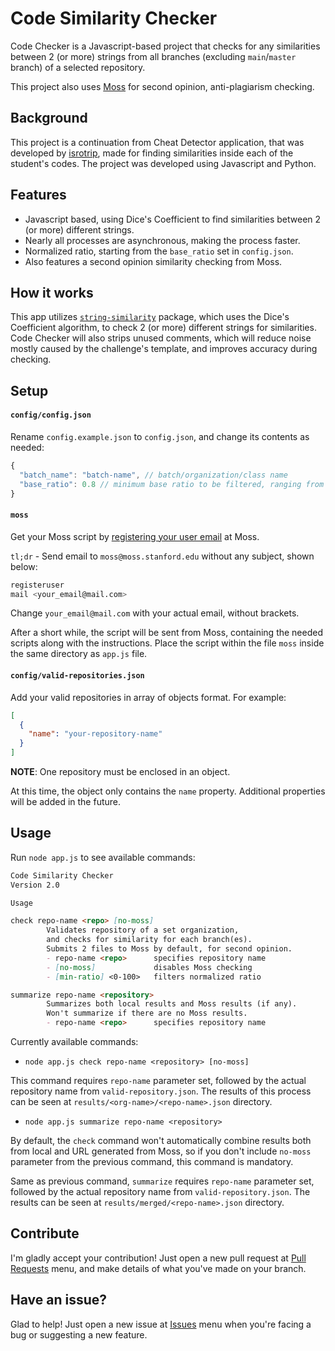 # Code Similarity Checker

Code Checker is a Javascript-based project that checks for any similarities between 2 (or more) strings from all branches (excluding `main`/`master` branch) of a selected repository.

This project also uses [Moss](https://theory.stanford.edu/~aiken/moss/) for second opinion, anti-plagiarism checking.

## Background

This project is a continuation from Cheat Detector application, that was developed by [isrotrip](https://github.com/isrotrip), made for finding similarities inside each of the student's codes. The project was developed using Javascript and Python.

## Features

* Javascript based, using Dice's Coefficient to find similarities between 2 (or more) different strings.
* Nearly all processes are asynchronous, making the process faster.
* Normalized ratio, starting from the `base_ratio` set in `config.json`.
* Also features a second opinion similarity checking from Moss.

## How it works

This app utilizes [`string-similarity`](https://github.com/aceakash/string-similarity) package, which uses the Dice's Coefficient algorithm, to check 2 (or more) different strings for similarities. Code Checker will also strips unused comments, which will reduce noise mostly caused by the challenge's template, and improves accuracy during checking.

## Setup

#### `config/config.json`

Rename `config.example.json` to `config.json`, and change its contents as needed:

``` js
{
  "batch_name": "batch-name", // batch/organization/class name
  "base_ratio": 0.8 // minimum base ratio to be filtered, ranging from 0-1. Default: 0.8
}
```

#### `moss`

Get your Moss script by [registering your user email](https://theory.stanford.edu/~aiken/moss/) at Moss.

`tl;dr` - Send email to `moss@moss.stanford.edu` without any subject, shown below:

``` sh
registeruser
mail <your_email@mail.com>
```

Change `your_email@mail.com` with your actual email, without brackets.

After a short while, the script will be sent from Moss, containing the needed scripts along with the instructions. Place the script within the file `moss` inside the same directory as `app.js` file.

#### `config/valid-repositories.json`

Add your valid repositories in array of objects format. For example:

``` json
[
  {
    "name": "your-repository-name"
  }
]
```

**NOTE**: One repository must be enclosed in an object.

At this time, the object only contains the `name` property. Additional properties will be added in the future.

## Usage

Run `node app.js` to see available commands:

``` md
Code Similarity Checker
Version 2.0

Usage

check repo-name <repo> [no-moss]
        Validates repository of a set organization,
        and checks for similarity for each branch(es).
        Submits 2 files to Moss by default, for second opinion.
        - repo-name <repo>      specifies repository name
        - [no-moss]             disables Moss checking
        - [min-ratio] <0-100>   filters normalized ratio

summarize repo-name <repository>
        Summarizes both local results and Moss results (if any).
        Won't summarize if there are no Moss results.
        - repo-name <repo>      specifies repository name
```

Currently available commands:

* `node app.js check repo-name <repository> [no-moss]`

This command requires `repo-name` parameter set, followed by the actual repository name from `valid-repository.json`. The results of this process can be seen at `results/<org-name>/<repo-name>.json` directory.

* `node app.js summarize repo-name <repository>`

By default, the `check` command won't automatically combine results both from local and URL generated from Moss, so if you don't include `no-moss` parameter from the previous command, this command is mandatory.

Same as previous command, `summarize` requires `repo-name` parameter set, followed by the actual repository name from `valid-repository.json`. The results can be seen at `results/merged/<repo-name>.json` directory.

## Contribute

I'm gladly accept your contribution! Just open a new pull request at [Pull Requests](/pulls) menu, and make details of what you've made on your branch.

## Have an issue?

Glad to help! Just open a new issue at [Issues](/issues) menu when you're facing a bug or suggesting a new feature.